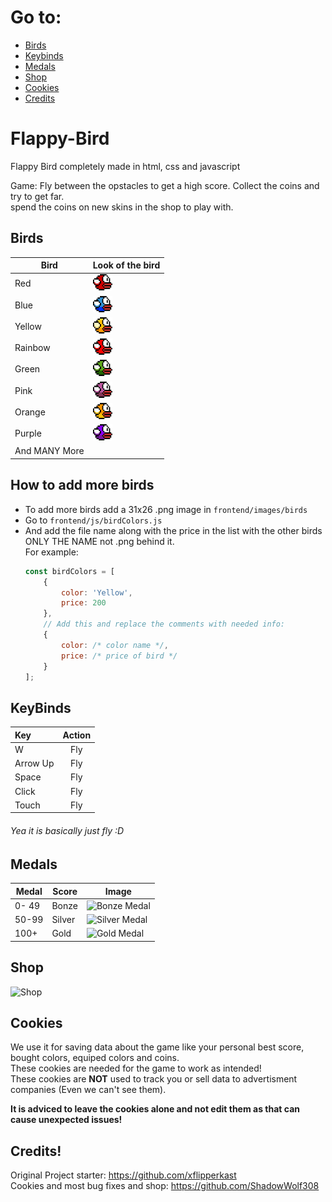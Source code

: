 # Go to:
* [Birds](#birds)
* [Keybinds](#keybinds)
* [Medals](#medals)
* [Shop](#shop)
* [Cookies](#cookies)
* [Credits](#credits)

# Flappy-Bird
Flappy Bird completely made in html, css and javascript

Game: Fly between the opstacles to get a high score. Collect the coins and try to get far.  
spend the coins on new skins in the shop to play with.

## Birds
| Bird | Look of the bird |
| ------ | ------ |
| Red | ![Red Bird](https://github.com/xflipperkast/Flappy-Bird/blob/main/frontend/images/Birds/Red.png) |
| Blue | ![Blue Bird](https://github.com/xflipperkast/Flappy-Bird/blob/main/frontend/images/Birds/Blue.png) |
| Yellow | ![Yellow Bird](https://github.com/xflipperkast/Flappy-Bird/blob/main/frontend/images/Birds/Yellow.png) |
| Rainbow | ![Rainbow Bird](https://github.com/xflipperkast/Flappy-Bird/blob/main/frontend/images/Birds/Rainbow.png) |
| Green | ![Green Bird](https://github.com/xflipperkast/Flappy-Bird/blob/main/frontend/images/Birds/Green.png) |
| Pink | ![Pink Bird](https://github.com/xflipperkast/Flappy-Bird/blob/main/frontend/images/Birds/Pink.png) |
| Orange | ![Orange Bird](https://github.com/xflipperkast/Flappy-Bird/blob/main/frontend/images/Birds/Orange.png) |
| Purple | ![Purple Bird](https://github.com/xflipperkast/Flappy-Bird/blob/main/frontend/images/Birds/Purple.png) |
| And MANY More |


## How to add more birds

* To add more birds add a 31x26 .png image in `frontend/images/birds`
* Go to `frontend/js/birdColors.js`
* And add the file name along with the price in the list with the other birds ONLY THE NAME not .png behind it.  
    For example:  
    ```javascript
    const birdColors = [
        {
            color: 'Yellow',
            price: 200
        },
        // Add this and replace the comments with needed info:
        {
            color: /* color name */,
            price: /* price of bird */
        }
    ];
    ```

## KeyBinds

| Key | Action |
| :----- | :----: |
| W | Fly |
| Arrow Up | Fly |
| Space | Fly |
| Click | Fly |
| Touch | Fly |

###### Yea it is basically just fly :D

## Medals

| Medal | Score | Image |
| ------ | ------ | ------ |
| 0- 49 | Bonze | ![Bonze Medal](https://github.com/xflipperkast/Flappy-Bird/blob/main/frontend/images/medals/bronze.png) |
| 50-99 | Silver | ![Silver Medal](https://github.com/xflipperkast/Flappy-Bird/blob/main/frontend/images/medals/silver.png) |
| 100+ | Gold | ![Gold Medal](https://github.com/xflipperkast/Flappy-Bird/blob/main/frontend/images/medals/gold.png) |

## Shop

![Shop](https://i.ibb.co/KKpDYcL/image.png)


## Cookies
We use it for saving data about the game like your personal best score, bought colors, equiped colors and coins.   
These cookies are needed for the game to work as intended!  
These cookies are **NOT** used to track you or sell data to advertisment companies (Even we can't see them).

**It is adviced to leave the cookies alone and not edit them as that can cause unexpected issues!**

## Credits!
Original Project starter: https://github.com/xflipperkast  
Cookies and most bug fixes and shop: https://github.com/ShadowWolf308
